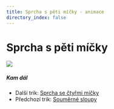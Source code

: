 ```yaml
---
title: Sprcha s pěti míčky - animace
directory_index: false
---
```


# Sprcha s pěti míčky

![](/animace/img/5-shower.gif)

##### Kam dál

- Další trik: [Sprcha se čtyřmi míčky](4-shower.html "Další trik Sprcha se čtyřmi míčky")
- Předchozí trik: [Souměrné sloupy](4-synchronous-columns-symmetry.html "Předchozí trik Souměrné sloupy")

